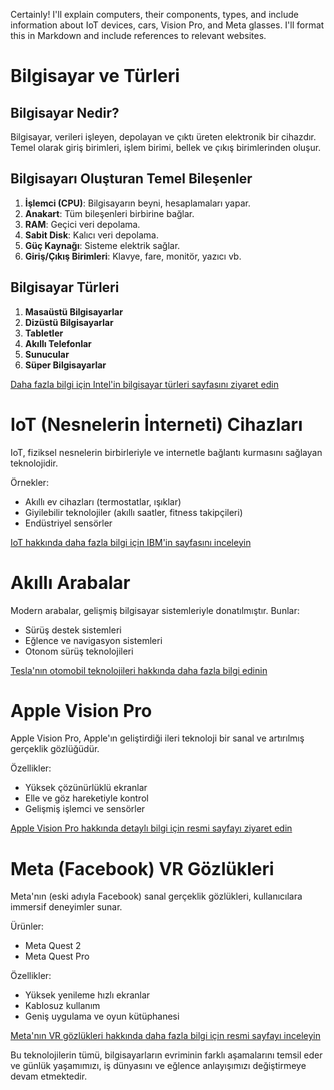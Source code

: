 Certainly! I'll explain computers, their components, types, and include information about IoT devices, cars, Vision Pro, and Meta glasses. I'll format this in Markdown and include references to relevant websites.

# Bilgisayar ve Türleri

## Bilgisayar Nedir?

Bilgisayar, verileri işleyen, depolayan ve çıktı üreten elektronik bir cihazdır. Temel olarak giriş birimleri, işlem birimi, bellek ve çıkış birimlerinden oluşur.

## Bilgisayarı Oluşturan Temel Bileşenler

1. **İşlemci (CPU)**: Bilgisayarın beyni, hesaplamaları yapar.
2. **Anakart**: Tüm bileşenleri birbirine bağlar.
3. **RAM**: Geçici veri depolama.
4. **Sabit Disk**: Kalıcı veri depolama.
5. **Güç Kaynağı**: Sisteme elektrik sağlar.
6. **Giriş/Çıkış Birimleri**: Klavye, fare, monitör, yazıcı vb.

## Bilgisayar Türleri

1. **Masaüstü Bilgisayarlar**
2. **Dizüstü Bilgisayarlar**
3. **Tabletler**
4. **Akıllı Telefonlar**
5. **Sunucular**
6. **Süper Bilgisayarlar**

[Daha fazla bilgi için Intel'in bilgisayar türleri sayfasını ziyaret edin](https://www.intel.com/content/www/us/en/products/docs/devices-systems/laptops/laptop-vs-desktop.html)

# IoT (Nesnelerin İnterneti) Cihazları

IoT, fiziksel nesnelerin birbirleriyle ve internetle bağlantı kurmasını sağlayan teknolojidir.

Örnekler:
- Akıllı ev cihazları (termostatlar, ışıklar)
- Giyilebilir teknolojiler (akıllı saatler, fitness takipçileri)
- Endüstriyel sensörler

[IoT hakkında daha fazla bilgi için IBM'in sayfasını inceleyin](https://www.ibm.com/cloud/learn/iot-internet-of-things)

# Akıllı Arabalar

Modern arabalar, gelişmiş bilgisayar sistemleriyle donatılmıştır. Bunlar:

- Sürüş destek sistemleri
- Eğlence ve navigasyon sistemleri
- Otonom sürüş teknolojileri

[Tesla'nın otomobil teknolojileri hakkında daha fazla bilgi edinin](https://www.tesla.com/autopilot)

# Apple Vision Pro

Apple Vision Pro, Apple'ın geliştirdiği ileri teknoloji bir sanal ve artırılmış gerçeklik gözlüğüdür.

Özellikler:
- Yüksek çözünürlüklü ekranlar
- Elle ve göz hareketiyle kontrol
- Gelişmiş işlemci ve sensörler

[Apple Vision Pro hakkında detaylı bilgi için resmi sayfayı ziyaret edin](https://www.apple.com/apple-vision-pro/)

# Meta (Facebook) VR Gözlükleri

Meta'nın (eski adıyla Facebook) sanal gerçeklik gözlükleri, kullanıcılara immersif deneyimler sunar.

Ürünler:
- Meta Quest 2
- Meta Quest Pro

Özellikler:
- Yüksek yenileme hızlı ekranlar
- Kablosuz kullanım
- Geniş uygulama ve oyun kütüphanesi

[Meta'nın VR gözlükleri hakkında daha fazla bilgi için resmi sayfayı inceleyin](https://www.meta.com/quest/)

Bu teknolojilerin tümü, bilgisayarların evriminin farklı aşamalarını temsil eder ve günlük yaşamımızı, iş dünyasını ve eğlence anlayışımızı değiştirmeye devam etmektedir.
